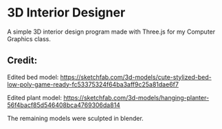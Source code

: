 # 3D Interior Designer
A simple 3D interior design program made with Three.js for my Computer Graphics class.

## Credit:

Edited bed model: https://sketchfab.com/3d-models/cute-stylized-bed-low-poly-game-ready-fc53375324f64ba3aff9c25a81dae6f7

Edited plant model: https://sketchfab.com/3d-models/hanging-planter-56f4bacf85d546408bca4769306da814

The remaining models were sculpted in blender.



